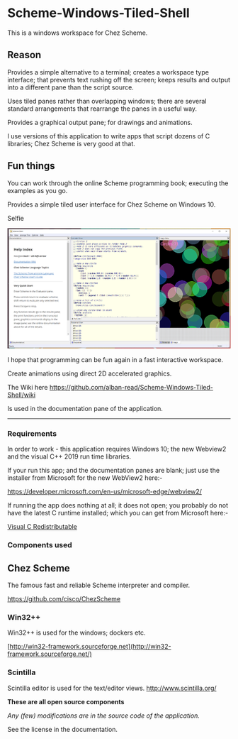 # Scheme-Windows-Tiled-Shell

This is a windows workspace for Chez Scheme.

## Reason

Provides a simple alternative to a terminal; creates a workspace type interface; that prevents text rushing off the screen; keeps results and output into a different pane than the script source.

Uses tiled panes rather than overlapping windows; there are several standard arrangements that rearrange the panes in a useful way.

Provides a graphical output pane; for drawings and animations.

I use versions of this application to write apps that script dozens of C libraries; Chez Scheme is very good at that.

## Fun things

You can work through the online Scheme programming book; executing the examples as you go.

Provides a simple tiled user interface for Chez Scheme on Windows 10.

Selfie

<img src='https://github.com/alban-read/Scheme-Windows-Tiled-Shell/blob/master/docs/selfie.PNG'> 

I hope that programming can be fun again in a fast interactive workspace.

Create animations using direct 2D accelerated graphics.

The Wiki here https://github.com/alban-read/Scheme-Windows-Tiled-Shell/wiki

Is used in the documentation pane of the application.

----

### Requirements

In order to work - this application requires Windows 10; the new Webview2 and the visual C++ 2019 run time libraries.

If your run this app; and the documentation panes are blank; just use the installer from Microsoft for the new WebView2 here:-

https://developer.microsoft.com/en-us/microsoft-edge/webview2/

If running the app does nothing at all; it does not open; you probably do not have the latest C runtime installed; which you can get from Microsoft here:-

[Visual C Redistributable](https://support.microsoft.com/en-gb/help/2977003/the-latest-supported-visual-c-downloads)



### Components used



## Chez Scheme

The famous fast and reliable Scheme interpreter and compiler.

https://github.com/cisco/ChezScheme

### Win32++

Win32++ is used for the windows; dockers etc.

[http://win32-framework.sourceforge.net](http://win32-framework.sourceforge.net/)

### Scintilla

Scintilla editor is used for the text/editor views. http://www.scintilla.org/

**These are all open source components**

*Any (few) modifications are in the source code of the application.*

See the license in the documentation.



